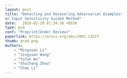 ```yaml
---
layout: post
title: "Detecting and Recovering Adversarial Examples:
An Input Sensitivity Guided Method"
date:   2020-02-20 01:34:36 +0530
type: pub
conf: "Preprint(Under Review)"
paperlink: https://arxiv.org/abs/2002.12527
thumb: gred.png
Authors: 
    - "Mingxuan Li"
    - "Jingyuan Wang" 
    - "Yufan Wu" 
    - "Shuchang Zhou" 
    - "Chao Li"
---
```

